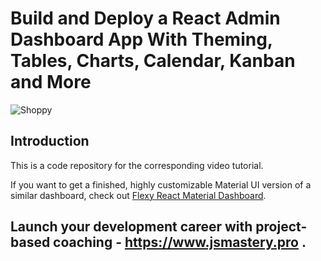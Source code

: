 # Build and Deploy a React Admin Dashboard App With Theming, Tables, Charts, Calendar, Kanban and More

![Shoppy](https://i.ibb.co/W6g39w3/image.png)

## Introduction

This is a code repository for the corresponding video tutorial.

If you want to get a finished, highly customizable Material UI version of a similar dashboard, check out [Flexy React Material Dashboard](https://www.wrappixel.com/templates/flexy-react-material-dashboard-admin/?ref=257&campaign=Flexy).

## Launch your development career with project-based coaching - https://www.jsmastery.pro .
